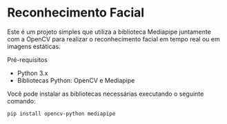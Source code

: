 # Reconhecimento Facial

Este é um projeto simples que utiliza a biblioteca Mediapipe juntamente com a OpenCV para realizar o reconhecimento facial em tempo real ou em imagens estáticas.

Pré-requisitos

- Python 3.x
- Bibliotecas Python: OpenCV e Mediapipe

Você pode instalar as bibliotecas necessárias executando o seguinte comando:

```shell
pip install opencv-python mediapipe



